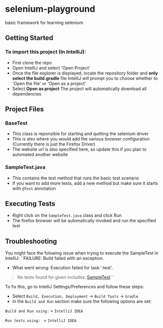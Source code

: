 # selenium-playground
basic framework for learning selenium 

## Getting Started

### To import this project (In IntelliJ):
- First clone the repo
- Open IntelliJ and select 'Open Project'
- Once the file explorer is displayed, locate the repository folder and **only select the build.gradle** file 
  IntelliJ will prompt you to choose whether to 'Open the file' or  'Open as a project'
- Select **Open as project**
  The project will automatically download all dependencies
  
## Project Files

### BaseTest
* This class is reponsible for starting and quitting the selenium driver
* This is also where you would add the various browser configuration (Currently there is just the Firefox Driver)
* The website url is also specified here, so update this if you plan to automated another website

### SampleTest.java
* This contains the test method that runs the basic test scenario
* If you want to add more tests, add a new method but make sure it starts with ```@Test``` annotation 

## Executing Tests
* Right click on the ```SampleTest.java``` class and click Run
* The firefox browser will be automatically invoked and run the specified test


## Troubleshooting
You might face the folowing issue when trying to execute the SampleTest in IntelliJ:
``FAILURE: Build failed with an exception.
* What went wrong:
Execution failed for task ':test'.
> No tests found for given includes: [SampleTest](filter.includeTestsMatching)```

To fix this, go to IntelliJ Settings/Preferences and follow these steps:
* Select  ```Build, Execution, Deployment``` -> ```Build Tools``` -> ```Gradle```
* In the ```Build and Run``` section make sure the following options are set:

 ```Build and Run using:``` = ```IntelliJ IDEA```
 
 ```Run tests using: ``` = ```IntelliJ IDEA```


